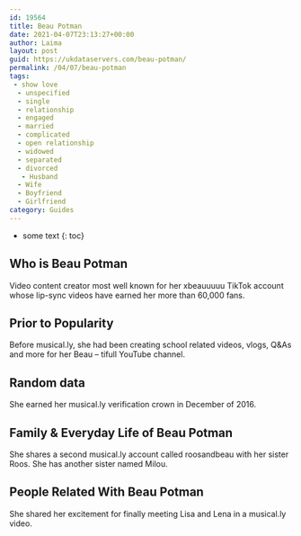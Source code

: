 ```yaml
---
id: 19564
title: Beau Potman
date: 2021-04-07T23:13:27+00:00
author: Laima
layout: post
guid: https://ukdataservers.com/beau-potman/
permalink: /04/07/beau-potman
tags:
 - show love
  - unspecified
  - single
  - relationship
  - engaged
  - married
  - complicated
  - open relationship
  - widowed
  - separated
  - divorced
   - Husband
  - Wife
  - Boyfriend
  - Girlfriend
category: Guides
---
```


* some text
{: toc}


## Who is Beau Potman
                  
                  
                  
Video content creator most well known for her xbeauuuuu TikTok account whose lip-sync videos have earned her more than 60,000 fans.
                  
              
            
              
            
                
                
                
## Prior to Popularity
                  
                  
                  
Before musical.ly, she had been creating school related videos, vlogs, Q&As and more for her Beau &#8211; tifull YouTube channel.
                  
              
            
              
            
                
                
                
## Random data
                  
                  
                  
She earned her musical.ly verification crown in December of 2016.
                  
              
            
              
            
                
                
                
## Family & Everyday Life of Beau Potman
                  
                  
                  
She shares a second musical.ly account called roosandbeau with her sister Roos. She has another sister named Milou.
                  
              
            
              
            
                
                
                
## People Related With Beau Potman
                  
                  
                  
She shared her excitement for finally meeting Lisa and Lena in a musical.ly video.
                  
              
            
              
            
                
              
            
              
              
            
            
              
            
          
          
          